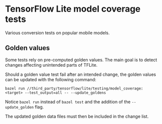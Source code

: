 # TensorFlow Lite model coverage tests

Various conversion tests on popular mobile models.


## Golden values

Some tests rely on pre-computed golden values. The main goal is to detect
changes affecting unintended parts of TFLite.

Should a golden value test fail after an intended change, the golden values can
be updated with the following command:

```
bazel run //third_party/tensorflow/lite/testing/model_coverage:<target> --test_output=all -- --update_goldens
```

Notice `bazel run` instead of `bazel test` and the addition of the
`--update_golden` flag.

The updated golden data files must then be included in the change list.
